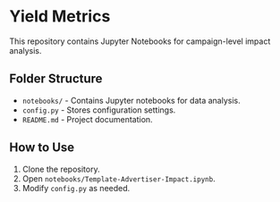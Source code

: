 # Yield Metrics

This repository contains Jupyter Notebooks for campaign-level impact analysis.

## Folder Structure
- `notebooks/` - Contains Jupyter notebooks for data analysis.
- `config.py` - Stores configuration settings.
- `README.md` - Project documentation.

## How to Use
1. Clone the repository.
2. Open `notebooks/Template-Advertiser-Impact.ipynb`.
3. Modify `config.py` as needed.

